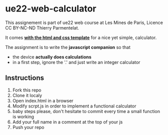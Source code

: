 # ue22-web-calculator

This assignement is part of ue22 web course at Les Mines de Paris, Licence CC BY-NC-ND Thierry Parmentelat.

It comes [**with the html and css template**](https://codepen.io/zellwk/pen/pLgmGL) for a nice yet simple, calculator.

The assignment is to write the **javascript companion** so that

* the device **actually does calculations**
* in a first step, ignore the '.' and just write an integer calculator

## Instructions

1. Fork this repo
1. Clone it localy
2. Open index.html in a browser
3. Modify scrpt.js in order to implement a functional calculator
4. baby steps please, don't hesitate to commit every time a small function is working
5. Add your full name in a comment at the top of your js
5. Push your repo



